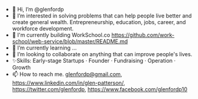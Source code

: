 - 👋 Hi, I’m @glenfordp
- 👀 I’m interested in solving problems that can help people live better and create general wealth. Entrepreneurship, education, jobs, career, and workforce development.  
- 🌱 I'm currently building WorkSchool.co https://github.com/work-school/web-service/blob/master/README.md
- 🌱 I’m currently learning ...
- 💞️ I’m looking to collaborate on anything that can improve people's lives.
- ✨Skills: Early-stage Startups · Founder · Fundraising · Operation · Growth 
- 📫 How to reach me. glenfordp@gmail.com, https://www.linkedin.com/in/glen-patterson/, https://twitter.com/glenfordp, https://www.facebook.com/glenfordp10
<!---
glenfordp/glenfordp is a ✨ special ✨ repository because its `README.md` (this file) appears on your GitHub profile.
You can click the Preview link to take a look at your changes.
--->
